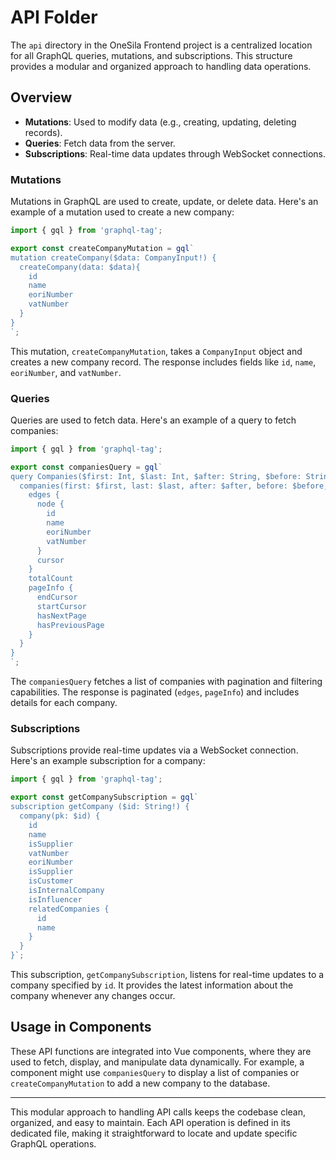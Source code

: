 
# API Folder

The `api` directory in the OneSila Frontend project is a centralized location for all GraphQL queries, mutations, and subscriptions. This structure provides a modular and organized approach to handling data operations.

## Overview
- **Mutations**: Used to modify data (e.g., creating, updating, deleting records).
- **Queries**: Fetch data from the server.
- **Subscriptions**: Real-time data updates through WebSocket connections.

### Mutations
Mutations in GraphQL are used to create, update, or delete data. Here's an example of a mutation used to create a new company:

```typescript
import { gql } from 'graphql-tag';

export const createCompanyMutation = gql`
mutation createCompany($data: CompanyInput!) {
  createCompany(data: $data){
    id
    name
    eoriNumber
    vatNumber
  }
}
`;
```

This mutation, `createCompanyMutation`, takes a `CompanyInput` object and creates a new company record. The response includes fields like `id`, `name`, `eoriNumber`, and `vatNumber`.

### Queries
Queries are used to fetch data. Here's an example of a query to fetch companies:

```typescript
import { gql } from 'graphql-tag';

export const companiesQuery = gql`
query Companies($first: Int, $last: Int, $after: String, $before: String, $order: CompanyOrder, $filter: CompanyFilter) {
  companies(first: $first, last: $last, after: $after, before: $before, order: $order, filters: $filter) {
    edges {
      node {
        id
        name
        eoriNumber
        vatNumber
      }
      cursor
    }
    totalCount
    pageInfo {
      endCursor
      startCursor
      hasNextPage
      hasPreviousPage
    }
  }
}
`;
```

The `companiesQuery` fetches a list of companies with pagination and filtering capabilities. The response is paginated (`edges`, `pageInfo`) and includes details for each company.

### Subscriptions
Subscriptions provide real-time updates via a WebSocket connection. Here's an example subscription for a company:

```typescript
import { gql } from 'graphql-tag';

export const getCompanySubscription = gql`
subscription getCompany ($id: String!) {
  company(pk: $id) {
    id
    name
    isSupplier
    vatNumber
    eoriNumber
    isSupplier
    isCustomer
    isInternalCompany
    isInfluencer
    relatedCompanies {
      id
      name
    }
  }
}`;
```

This subscription, `getCompanySubscription`, listens for real-time updates to a company specified by `id`. It provides the latest information about the company whenever any changes occur.

## Usage in Components
These API functions are integrated into Vue components, where they are used to fetch, display, and manipulate data dynamically. For example, a component might use `companiesQuery` to display a list of companies or `createCompanyMutation` to add a new company to the database.

---
This modular approach to handling API calls keeps the codebase clean, organized, and easy to maintain. Each API operation is defined in its dedicated file, making it straightforward to locate and update specific GraphQL operations.